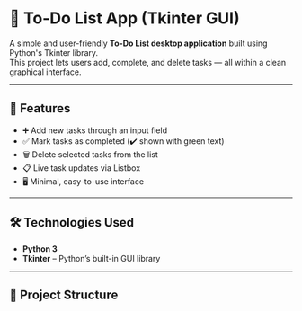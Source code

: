 # 📝 To-Do List App (Tkinter GUI)

A simple and user-friendly **To-Do List desktop application** built using Python's Tkinter library.  
This project lets users add, complete, and delete tasks — all within a clean graphical interface.

---

## 🚀 Features

- ➕ Add new tasks through an input field  
- ✅ Mark tasks as completed (✔️ shown with green text)  
- 🗑️ Delete selected tasks from the list  
- 📋 Live task updates via Listbox  
- 🖥️ Minimal, easy-to-use interface

---

## 🛠️ Technologies Used

- **Python 3**
- **Tkinter** – Python’s built-in GUI library

---

## 📂 Project Structure


